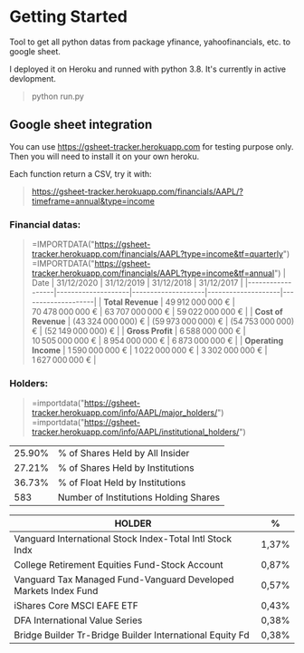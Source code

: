 # Getting Started

Tool to get all python datas from package yfinance, yahoofinancials, etc. to google sheet.

I deployed it on Heroku and runned with python 3.8. It's currently in active devlopment.

> python run.py

## Google sheet integration
You can use https://gsheet-tracker.herokuapp.com for testing purpose only. 
Then you will need to install it on your own heroku. 

Each function return a CSV, try it with:
> https://gsheet-tracker.herokuapp.com/financials/AAPL/?timeframe=annual&type=income

### Financial datas:
> =IMPORTDATA("https://gsheet-tracker.herokuapp.com/financials/AAPL?type=income&tf=quarterly")
> =IMPORTDATA("https://gsheet-tracker.herokuapp.com/financials/AAPL?type=income&tf=annual")
| Date             | 31/12/2020         | 31/12/2019         | 31/12/2018         | 31/12/2017         |
|------------------|--------------------|--------------------|--------------------|--------------------|
| **Total Revenue**    | 49 912 000 000 €   | 70 478 000 000 €   | 63 707 000 000 €   | 59 022 000 000 €   |
| **Cost of Revenue**  | (43 324 000 000) € | (59 973 000 000) € | (54 753 000 000) € | (52 149 000 000) € |
| **Gross Profit**    | 6 588 000 000 €    | 10 505 000 000 €   | 8 954 000 000 €    | 6 873 000 000 €    |
| **Operating Income** | 1 590 000 000 €    | 1 022 000 000 €    | 3 302 000 000 €    | 1 627 000 000 €    |
### Holders:
> =importdata("https://gsheet-tracker.herokuapp.com/info/AAPL/major_holders/")
> =importdata("https://gsheet-tracker.herokuapp.com/info/AAPL/institutional_holders/")
> 
|||
|--------|---------------------------------------|
| 25.90% | % of Shares Held by All Insider       |
| 27.21% | % of Shares Held by Institutions      |
| 36.73% | % of Float Held by Institutions       |
| 583    | Number of Institutions Holding Shares |

| HOLDER                                                          | %     |
|-----------------------------------------------------------------|-------|
| Vanguard International Stock Index-Total Intl Stock Indx        | 1,37% |
| College Retirement Equities Fund-Stock Account                  | 0,87% |
| Vanguard Tax Managed Fund-Vanguard Developed Markets Index Fund | 0,57% |
| iShares Core MSCI EAFE ETF                                      | 0,43% |
| DFA International Value Series                                  | 0,38% |
| Bridge Builder Tr-Bridge Builder International Equity Fd        | 0,38% |